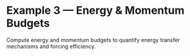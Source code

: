 # Example 3 — Energy & Momentum Budgets

Compute energy and momentum budgets to quantify energy transfer mechanisms and forcing efficiency.
